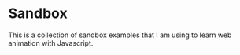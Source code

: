 # Sandbox

This is a collection of sandbox examples that I am using to learn web animation with Javascript.

